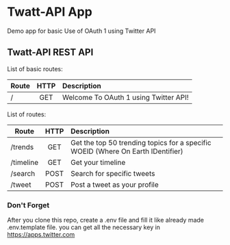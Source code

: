 # Twatt-API App

Demo app for basic Use of OAuth 1 using Twitter API

## Twatt-API REST API

List of basic routes:

| Route       | HTTP | Description                             |
| ----------- |:----:| :---------------------------------------|
| /           | GET  | Welcome To OAuth 1 using Twitter API!   |

List of routes:

| Route       | HTTP | Description                                                                        |
| ----------- |:----:| :----------------------------------------------------------------------------------|
| /trends     | GET  | Get the top 50 trending topics for a specific WOEID (Where On Earth IDentifier)    |
| /timeline   | GET  | Get your timeline                                                                  |
| /search     | POST | Search for specific tweets                                                         |
| /tweet      | POST | Post a tweet as your profile                                                       |


### Don't Forget
After you clone this repo, create a .env file and fill it like already made .env.template file.
you can get all the necessary key in https://apps.twitter.com
